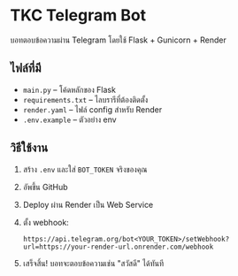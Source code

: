 
# TKC Telegram Bot

บอทตอบข้อความผ่าน Telegram โดยใช้ Flask + Gunicorn + Render

## ไฟล์ที่มี

- `main.py` – โค้ดหลักของ Flask
- `requirements.txt` – ไลบรารีที่ต้องติดตั้ง
- `render.yaml` – ไฟล์ config สำหรับ Render
- `.env.example` – ตัวอย่าง env

## วิธีใช้งาน

1. สร้าง `.env` และใส่ `BOT_TOKEN` จริงของคุณ
2. อัพขึ้น GitHub
3. Deploy ผ่าน Render เป็น Web Service
4. ตั้ง webhook:
   ```
   https://api.telegram.org/bot<YOUR_TOKEN>/setWebhook?url=https://your-render-url.onrender.com/webhook
   ```

5. เสร็จสิ้น! บอทจะตอบข้อความเช่น "สวัสดี" ได้ทันที
